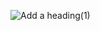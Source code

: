 
![Add a heading(1)](https://github.com/user-attachments/assets/deff1167-0f52-4fd7-87d2-38975fa859fa)


<!--
<p align="center">
  <img src="https://discord-readme-badge.vercel.app/api?id=1031196479337013338" align='center' />
</p>
-->
